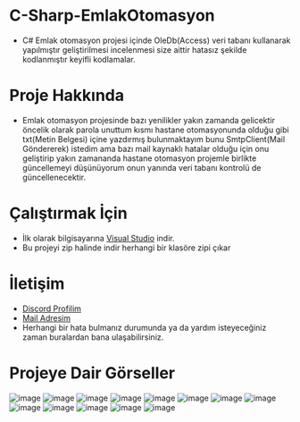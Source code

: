 # C-Sharp-EmlakOtomasyon

* C# Emlak otomasyon projesi içinde OleDb(Access) veri tabanı kullanarak yapılmıştır geliştirilmesi incelenmesi size aittir hatasız şekilde kodlanmıştır keyifli kodlamalar.

# Proje Hakkında
* Emlak otomasyon projesinde bazı yenilikler yakın zamanda gelicektir öncelik olarak parola unuttum kısmı hastane otomasyonunda olduğu gibi txt(Metin Belgesi) içine yazdırmış bulunmaktayım bunu SmtpClient(Mail Göndererek) istedim ama bazı mail kaynaklı hatalar olduğu için onu geliştirip yakın zamananda hastane otomasyon projemle birlikte güncellemeyi düşünüyorum onun yanında veri tabanı kontrolü de güncellenecektir.

# Çalıştırmak İçin
* İlk olarak bilgisayarına [Visual Studio](https://visualstudio.microsoft.com/tr/downloads/) indir.
* Bu projeyi zip halinde indir herhangi bir klasöre zipi çıkar

# İletişim
* [Discord Profilim](https://discord.com/users/545976310342746152)
* [Mail Adresim](wonxenxd@gmail.com)
* Herhangi bir hata bulmanız durumunda ya da yardım isteyeceğiniz zaman buralardan bana ulaşabilirsiniz.

# Projeye Dair Görseller

![image](https://cdn.discordapp.com/attachments/828589873253449838/984467043824844880/Ekran_goruntusu_2022-06-09_171149.jpg)
![image](https://cdn.discordapp.com/attachments/828589873253449838/984467044785356800/Ekran_goruntusu_2022-06-09_172601.jpg)
![image](https://cdn.discordapp.com/attachments/828589873253449838/984467045003436032/Ekran_goruntusu_2022-06-09_172654.jpg)
![image](https://cdn.discordapp.com/attachments/828589873253449838/984467045221556234/Ekran_goruntusu_2022-06-09_172858.jpg)
![image](https://cdn.discordapp.com/attachments/828589873253449838/984467045431246908/Ekran_goruntusu_2022-06-09_172917.jpg)
![image](https://cdn.discordapp.com/attachments/828589873253449838/984467045649383424/Ekran_goruntusu_2022-06-09_173010.jpg)
![image](https://cdn.discordapp.com/attachments/828589873253449838/984467043334107166/Ekran_goruntusu_2022-06-09_173023.jpg)
![image](https://cdn.discordapp.com/attachments/828589873253449838/984467063806500864/Ekran_goruntusu_2022-06-09_173153.jpg)
![image](https://cdn.discordapp.com/attachments/828589873253449838/984467064032997426/Ekran_goruntusu_2022-06-09_173220.jpg)
![image](https://cdn.discordapp.com/attachments/828589873253449838/984467044009386064/Ekran_goruntusu_2022-06-09_171234.jpg)
![image](https://cdn.discordapp.com/attachments/828589873253449838/984467064393699428/Ekran_goruntusu_2022-06-09_173430.jpg)
![image](https://cdn.discordapp.com/attachments/828589873253449838/984467064620220436/Ekran_goruntusu_2022-06-09_173510.jpg)
![image](https://cdn.discordapp.com/attachments/828589873253449838/984467044328144967/Ekran_goruntusu_2022-06-09_171527.jpg)

